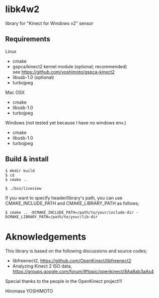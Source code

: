 # libk4w2
library for "Kinect for Windows v2" sensor

## Requirements

Linux
 - cmake
 - gspca/kinect2 kernel module (optional; recommended)  
   see https://github.com/yoshimoto/gspca-kinect2
 - libusb-1.0 (optional)
 - turbojpeg

Mac OSX
- cmake
- libusb-1.0 
- turbojpeg

Windows (not tested yet because I have no windows env.)
 - cmake
 - libusb-1.0
 - turbojpeg

## Build & install

```
$ mkdir build
$ cd
$ cmake ..
```

```
$ ./bin/liveview
```


If you want to specify header/library's path, you can use CMAKE_INCLUDE_PATH and CMAKE_LIBRARY_PATH as follows;
```
$ cmake .. -DCMAKE_INCLUDE_PATH=/path/to/your/include-dir -DCMAKE_LIBRARY_PATH=/path/to/your/lib-dir
```


# Aknowledgements
This library is based on the following discussions and source codes;
- libfreenect2, https://github.com/OpenKinect/libfreenect2
- Analyzing Kinect 2 ISO data, https://groups.google.com/forum/#!topic/openkinect/8Aa8ab3aAs4

Special thanks to the people in the OpenKinect project!!!

Hiromasa YOSHIMOTO
